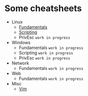 # Some cheatsheets
- Linux
    * [Fundamentals](https://github.com/Skalyaeve/doc/blob/main/linux/fundamentals.md)
    * [Scripting](https://github.com/Skalyaeve/doc/blob/main/linux/scripting.md)
    * PrivEsc `work in progress`
- Windows
    * Fundamentals `work in progress`
    * Scripting `work in progress`
    * PrivEsc `work in progress`
- Network
    * Fundamentals `work in progress`
- Web
    * Fundamentals `work in progress`
- Misc
    * [Vim](https://github.com/Skalyaeve/doc/blob/main/misc/vim.md)
